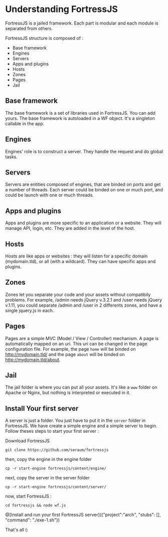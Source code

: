 # Understanding FortressJS

FortressJS is a jailed framework. Each part is modular and each module is separated from others.

FortressJS structure is composed of :
* Base framework
* Engines
* Servers
* Apps and plugins
* Hosts
* Zones
* Pages
* Jail

## Base framework

The base framework is a set of libraries used in FortressJS. You can add yours. The base framework is autoloaded in a WF object. It's a singleton callable in the app.

## Engines

Engines' role is to construct a server. They handle the request and do global tasks.

## Servers

Servers are entities composed of engines, that are binded on ports and get a number of threads. Each server could be binded on one or much port, and could be launch with one or much threads.

## Apps and plugins

Apps and plugins are more specific to an application or a website. They will manage API, login, etc. They are added in the level of the host.

## Hosts

Hosts are like apps or websites : they will listen for a specific domain (mydomain.tld), or all (with a wildcard). They can have specific apps and plugins.

## Zones

Zones let you separate your code and your assets without compatibily problems. For example, /admin needs jQuery v.3.2.1 and /user needs jQuery v.1.11, you could separate /admin and /user in 2 differents zones, and have a single jquery.js in each.

## Pages

Pages are a simple MVC (Model / View / Controller) mechanism. A page is automatically mapped on an uri. This uri can be changed in the page configuration file. For example, the page `home` will be binded on http://mydomain.tld/ and the page `about` will be binded on http://mydomain.tld/about.

## Jail

The jail folder is where you can put all your assets. It's like a `www` folder on Apache or Nginx, but nothing is interpreted or executed in it.


## Install Your first server

A server is just a folder. You just have to put it in the `server` folder in FortressJS. We have create a simple engine and a simple server to begin. Follow theses steps to start your first server :

Download FortressJS

`git clone https://github.com/seraum/fortressjs `

then, copy the engine in the engine folder

`cp -r start-engine fortressjs/content/engine/`

next, copy the server in the server folder

`cp -r start-engine fortressjs/content/server/`

now, start FortressJS :

`cd fortressjs && node wf.js`

@[Install and run your first FortressJS server]({"project":"arch", "stubs": [], "command": "./exe-1.sh"})

That's all (:
